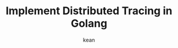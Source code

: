 ---
layout: post
title:  "Implement Distributed Tracing in Golang"
author: kean
image: assets/images/golang-banner.png
categories:
  - "golang"
---